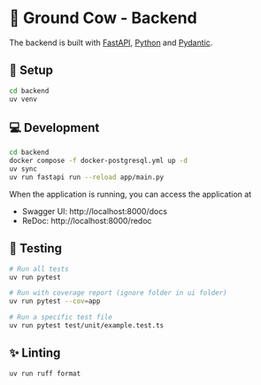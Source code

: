 # 🐄 Ground Cow - Backend

The backend is built with [FastAPI](https://fastapi.tiangolo.com/), [Python](https://www.python.org/) and [Pydantic](https://docs.pydantic.dev/).

## 🔧 Setup

```bash
cd backend
uv venv
```

## 💻 Development

```bash
cd backend
docker compose -f docker-postgresql.yml up -d
uv sync
uv run fastapi run --reload app/main.py
```

When the application is running, you can access the application at 
- Swagger UI: http://localhost:8000/docs
- ReDoc: http://localhost:8000/redoc

## 🧪 Testing

```bash
# Run all tests
uv run pytest

# Run with coverage report (ignore folder in ui folder)
uv run pytest --cov=app

# Run a specific test file
uv run pytest test/unit/example.test.ts
```

## ✨ Linting

```bash
uv run ruff format
```
